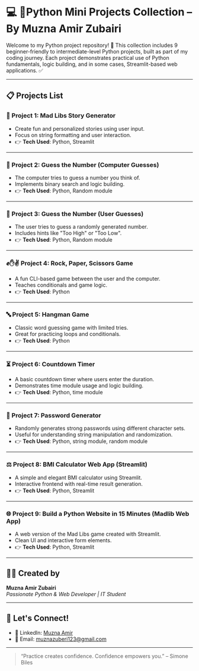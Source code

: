 # 💻 🚀Python Mini Projects Collection – By Muzna Amir Zubairi

Welcome to my Python project repository! 🚀 This collection includes 9 beginner-friendly to intermediate-level Python projects, built as part of my coding journey. Each project demonstrates practical use of Python fundamentals, logic building, and in some cases, Streamlit-based web applications.
 ✅

---

## 📋 Projects List

### 🧠 Project 1: Mad Libs Story Generator
- Create fun and personalized stories using user input.
- Focus on string formatting and user interaction.
- 👉 **Tech Used**: Python, Streamlit

---

### 🎯 Project 2: Guess the Number (Computer Guesses)
- The computer tries to guess a number you think of.
- Implements binary search and logic building.
- 👉 **Tech Used**: Python, Random module

---

### 🔢 Project 3: Guess the Number (User Guesses)
- The user tries to guess a randomly generated number.
- Includes hints like "Too High" or "Too Low".
- 👉 **Tech Used**: Python, Random module

---

### ✊✋✌️ Project 4: Rock, Paper, Scissors Game
- A fun CLI-based game between the user and the computer.
- Teaches conditionals and game logic.
- 👉 **Tech Used**: Python

---

### 🔤 Project 5: Hangman Game
- Classic word guessing game with limited tries.
- Great for practicing loops and conditionals.
- 👉 **Tech Used**: Python

---

### ⏳ Project 6: Countdown Timer
- A basic countdown timer where users enter the duration.
- Demonstrates time module usage and logic building.
- 👉 **Tech Used**: Python, time module

---

### 🔐 Project 7: Password Generator
- Randomly generates strong passwords using different character sets.
- Useful for understanding string manipulation and randomization.
- 👉 **Tech Used**: Python, string module, random module

---

### ⚖️ Project 8: BMI Calculator Web App (Streamlit)
- A simple and elegant BMI calculator using Streamlit.
- Interactive frontend with real-time result generation.
- 👉 **Tech Used**: Python, Streamlit

---

### 🌐 Project 9: Build a Python Website in 15 Minutes (Madlib Web App)
- A web version of the Mad Libs game created with Streamlit.
- Clean UI and interactive form elements.
- 👉 **Tech Used**: Python, Streamlit

---


## 👩‍💻 Created by
**Muzna Amir Zubairi**  
*Passionate Python & Web Developer | IT Student*

---

## 🌟 Let's Connect!
- 🔗 LinkedIn: [Muzna Amir](https://www.linkedin.com/in/muzna-amir-280135264/)
- 📧 Email: muznazuberi123@gmail.com

---

> “Practice creates confidence. Confidence empowers you.” – Simone Biles

